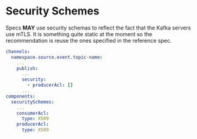 # Security Schemes

Specs **MAY** use security schemas to reflect the fact that the Kafka servers use mTLS. It is something quite static at the moment so the recommendation is reuse the ones specified in the reference spec.

```yaml
channels:
  namespace.source.event.topic-name:
    ...
    publish:
      ...
      security:
        - producerAcl: []
      ...
components:
  securitySchemes:
    ...
    consumerAcl:
      type: X509
    producerAcl:
      type: X509
```
